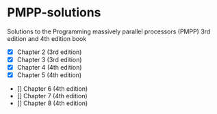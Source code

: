 # PMPP-solutions

Solutions to the Programming massively parallel processors (PMPP) 3rd edition and 4th edition book

- [x] Chapter 2 (3rd edition)
- [x] Chapter 3 (3rd edition)
- [x] Chapter 4 (4th edition)
- [X] Chapter 5 (4th edition)
- [] Chapter 6 (4th edition)
- [] Chapter 7 (4th edition)
- [] Chapter 8 (4th edition)
